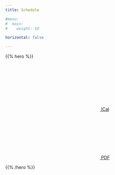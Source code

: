```yaml
---
title: Schedule

#menu:
#  main:
#    weight: 10

horizontal: false

---
```


{{% hero %}}

<a class="btn primary btn-lg" href="/schedule/schedule.ics">
    <svg class="icon icon-calendar"><use xlink:href="#calendar"></use></svg> ICal
</a>

<a class="btn primary btn-lg" href="https://firebasestorage.googleapis.com/v0/b/devfesttoulouse-1f1dc.appspot.com/o/schedule-en.pdf?alt=media&token=fe0e605e-8d09-482c-9ac8-fea31197c1ab">
    <svg class="icon icon-pdf"><use xlink:href="#pdf"></use></svg> PDF
</a>

<!-- TODO: filter and search -->
{{% /hero %}}
